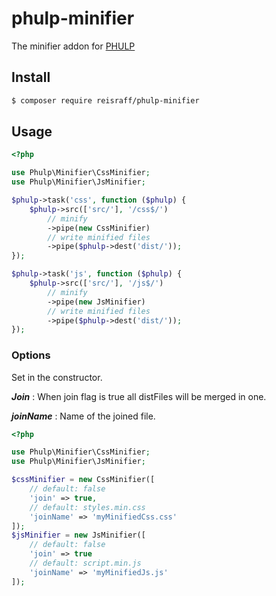 # phulp-minifier

The minifier addon for [PHULP](https://github.com/reisraff/phulp)

## Install

```bash
$ composer require reisraff/phulp-minifier
```

## Usage

```php
<?php

use Phulp\Minifier\CssMinifier;
use Phulp\Minifier\JsMinifier;

$phulp->task('css', function ($phulp) {
    $phulp->src(['src/'], '/css$/')
        // minify
        ->pipe(new CssMinifier)
        // write minified files
        ->pipe($phulp->dest('dist/'));
});

$phulp->task('js', function ($phulp) {
    $phulp->src(['src/'], '/js$/')
        // minify
        ->pipe(new JsMinifier)
        // write minified files
        ->pipe($phulp->dest('dist/'));
});

```

### Options

Set in the constructor.

***Join*** : When join flag is true all distFiles will be merged in one.

***joinName*** : Name of the joined file.

```php
<?php

use Phulp\Minifier\CssMinifier;
use Phulp\Minifier\JsMinifier;

$cssMinifier = new CssMinifier([
    // default: false
    'join' => true,
    // default: styles.min.css
    'joinName' => 'myMinifiedCss.css'
]);
$jsMinifier = new JsMinifier([
    // default: false
    'join' => true
    // default: script.min.js
    'joinName' => 'myMinifiedJs.js'
]);

```
